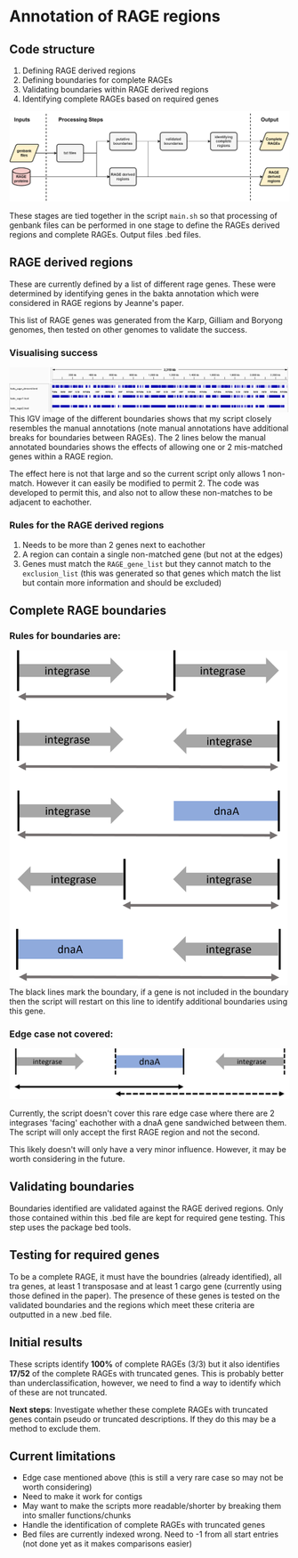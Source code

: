 # Annotation of RAGE regions
## Code structure 
1. Defining RAGE derived regions
2. Defining boundaries for complete RAGEs
3. Validating boundaries within RAGE derived regions
4. Identifying complete RAGEs based on required genes

![workflow](https://github.com/OKyne1/ot_genome_project/blob/main/2_annotation_scripts/3_rage_classification/diagrams/code_workflow.png)

These stages are tied together in the script `main.sh` so that processing of genbank files can be performed in one stage to define the RAGEs derived regions and complete RAGEs. Output files .bed files.


## RAGE derived regions
These are currently defined by a list of different rage genes. These were determined by identifying genes in the bakta annotation which were considered in RAGE regions by Jeanne's paper. 

This list of RAGE genes was generated from the Karp, Gilliam and Boryong genomes, then tested on other genomes to validate the success.

### Visualising success
![kato rage derived regions](https://github.com/OKyne1/ot_genome_project/blob/main/2_annotation_scripts/3_rage_classification/diagrams/kato_rage_derived.png)
This IGV image of the different boundaries shows that my script closely resembles the manual annotations (note manual annotations have additional breaks for boundaries between RAGEs). The 2 lines below the manual annotated boundaries shows the effects of allowing one or 2 mis-matched genes within a RAGE region.

The effect here is not that large and so the current script only allows 1 non-match. However it can easily be modified to permit 2. The code was developed to permit this, and also not to allow these non-matches to be adjacent to eachother. 

### Rules for the RAGE derived regions
1. Needs to be more than 2 genes next to eachother
2. A region can contain a single non-matched gene (but not at the edges)
3. Genes must match the `RAGE_gene_list` but they cannot match to the `exclusion_list` (this was generated so that genes which match the list but contain more information and should be excluded)


## Complete RAGE boundaries
### Rules for boundaries are:
<img src="https://github.com/OKyne1/ot_genome_project/blob/main/2_annotation_scripts/3_rage_classification/diagrams/rage_boundaries_conditions.png" width="500">
The black lines mark the boundary, if a gene is not included in the boundary then the script will restart on this line to identify additional boundaries using this gene.

### Edge case not covered:
<img src="https://github.com/OKyne1/ot_genome_project/blob/main/2_annotation_scripts/3_rage_classification/diagrams/edge_case.png" width="800">

Currently, the script doesn't cover this rare edge case where there are 2 integrases 'facing' eachother with a dnaA gene sandwiched between them. The script will only accept the first RAGE region and not the second.

This likely doesn't will only have a very minor influence. However, it may be worth considering in the future.


## Validating boundaries
Boundaries identified are validated against the RAGE derived regions. Only those contained within this .bed file are kept for required gene testing. This step uses the package bed tools.


## Testing for required genes
To be a complete RAGE, it must have the boundries (already identified), all tra genes, at least 1 transposase and at least 1 cargo gene (currently using those defined in the paper). The presence of these genes is tested on the validated boundaries and the regions which meet these criteria are outputted in a new .bed file.


## Initial results
These scripts identify **100%** of complete RAGEs (3/3) but it also identifies **17/52** of the complete RAGEs with truncated genes. This is probably better than underclassification, however, we need to find a way to identify which of these are not truncated.

**Next steps**:
Investigate whether these complete RAGEs with truncated genes contain pseudo or truncated descriptions. If they do this may be a method to exclude them.


## Current limitations
- Edge case mentioned above (this is still a very rare case so may not be worth considering)
- Need to make it work for contigs
- May want to make the scripts more readable/shorter by breaking them into smaller functions/chunks
- Handle the identification of complete RAGEs with truncated genes
- Bed files are currently indexed wrong. Need to -1 from all start entries (not done yet as it makes comparisons easier)
